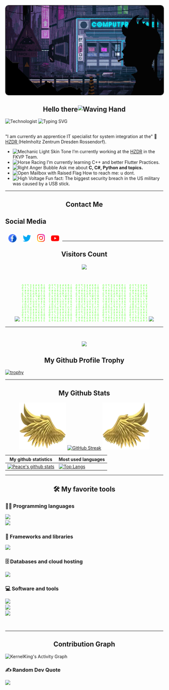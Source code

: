 <!DOCTYPE html>
<html>
 <head>
 </head>
  <body>
<!-- Start My Basic Information -->
<section>
  <img src="https://github.com/KernalKing/KernalKing/blob/main/smoke.gif" style="border:1px solid black; border-radius: 10px;" />
   <h1 align="center">Hello there<img src="https://raw.githubusercontent.com/Tarikul-Islam-Anik/Animated-Fluent-Emojis/master/Emojis/Hand%20gestures/Waving%20Hand.png" alt="Waving Hand" width="32" height="32" /></h1>
   <div>
   <img src="https://raw.githubusercontent.com/Tarikul-Islam-Anik/Animated-Fluent-Emojis/master/Emojis/People/Technologist.png" alt="Technologist" width="40" height="40" />
   <img src="https://readme-typing-svg.demolab.com?font=Fira+Code&weight=600&size=24&pause=1000&color=FFFFFF&background=28FF1100&center=true&vCenter=true&random=false&width=345&height=33&lines=I+am+KernelKing" alt="Typing SVG"   />
   </div>

   <br/>
   <p>
    "I am currently an apprentice IT specialist for system integration at the" 🏫 <a href="https://www.hzdr.de/" target="_blank"> HZDR </a>  (Helmholtz Zentrum Dresden Rossendorf).
   </p>
  <ul>
    <li><img src="https://raw.githubusercontent.com/Tarikul-Islam-Anik/Animated-Fluent-Emojis/master/Emojis/People%20with%20professions/Mechanic%20Light%20Skin%20Tone.png" alt="Mechanic Light Skin Tone" width="15" height="15" /> I’m currently working at the <a href="https://www.hzdr.de">HZDR</a> in the FKVP Team.</li>
    <li><img src="https://raw.githubusercontent.com/Tarikul-Islam-Anik/Animated-Fluent-Emojis/master/Emojis/People/Horse%20Racing.png" alt="Horse Racing" width="15" height="15" /> I’m currently learning C++ and better Flutter Practices.</li>
    <li><img src="https://raw.githubusercontent.com/Tarikul-Islam-Anik/Animated-Fluent-Emojis/master/Emojis/Smilies/Right%20Anger%20Bubble.png" alt="Right Anger Bubble" width="15" height="15" /> Ask me about <strong>C, C#, Python and topics.</strong></li>
    <li><img src="https://raw.githubusercontent.com/Tarikul-Islam-Anik/Animated-Fluent-Emojis/master/Emojis/Objects/Open%20Mailbox%20with%20Raised%20Flag.png" alt="Open Mailbox with Raised Flag" width="15" height="15" /> How to reach me: u dont.</li>
    <li><img src="https://raw.githubusercontent.com/Tarikul-Islam-Anik/Animated-Fluent-Emojis/master/Emojis/Travel%20and%20places/High%20Voltage.png" alt="High Voltage" width="15" height="15" /> Fun fact: The biggest security breach in the US military was caused by a USB stick.</li>
  </ul>
   <hr>
</section>
<!-- End My Basic Information -->

<!-- Start Contact Me -->

<section>
 <p align="center">
 <h2 align="center">Contact Me </h2>
 </section>

## Social Media

<section>
  <a href="" target="_blank">
   <img style="padding: 10px;" align="left" alt="KernalKing_ | Facebook" width="26px" src="https://raw.githubusercontent.com/RomjanHossain/RomjanHossain/master/facebook.svg" />
</a>
  <a href="https://twitter.com/KernalKing_" target="_blank">
    <img style="padding: 10px;" align="left" alt="KernalKing_ | Twitter" width="26px" src="https://raw.githubusercontent.com/RomjanHossain/RomjanHossain/master/Twitter.svg" />
  </a>
  <a href="" target="_blank">
    <img style="padding: 10px;" align="left" alt="KernalKing_| Instagram" width="24px" src="https://raw.githubusercontent.com/RomjanHossain/RomjanHossain/master/Instagram.svg" />
  </a>
  <a href="" target="_blank">
   <img style="padding: 10px;" align="left" alt="KernalKing_ | Youtube" width="26px" src="https://raw.githubusercontent.com/RomjanHossain/RomjanHossain/master/youtube.svg" />
</a>

<br>
<hr>
</section>
<!-- End Social Media -->

<!-- START Visitor Count -->
<div align="center">
<h2 align="centre">Visitors Count</h2>  
<p align="center">
<img align="center" src="https://profile-counter.glitch.me/{KernalKing}/count.svg" />
</p> 
<br>
</div>
<p align="center">
<img align="" height='120px' src="https://github.com/RomjanHossain/RomjanHossain/blob/2e3a61f0ac3f3ed08293b0e7437f3256fbeff717/Geometric%20White.gif?raw=true" />
<img align="" height='120px' src="https://raw.githubusercontent.com/RomjanHossain/RomjanHossain/master/matrix.svg" />
<img align="" height='120px' src="https://github.com/RomjanHossain/RomjanHossain/blob/2e3a61f0ac3f3ed08293b0e7437f3256fbeff717/Geometric%20White.gif?raw=true" />
</p>
<hr>
<!-- End Visitor Count -->

​

<!-- START NEW SECTION -->
<p align="center">
  <img width="100" src="https://user-images.githubusercontent.com/6661165/91657958-61b4fd00-eb00-11ea-9def-dc7ef5367e34.png" />  
  <h2 align="center">My Github Profile Trophy</h2>
</p>

[![trophy](https://github-profile-trophy.vercel.app/?username=KernalKing&theme=radical&margin-w=40&margin-h=40)](https://github.com/Cyebukayire)

<hr>

<!-- START NEW SECTION -->
<p align="center">
 <h2 align="center">My Github Stats</h2>

  <p align="center">
  <a>
    <img height="150" width="150" src="https://raw.githubusercontent.com/RomjanHossain/RomjanHossain/master/left.webp">
    <a href="https://git.io/streak-stats"><img src="https://streak-stats.demolab.com?user=KernalKing&theme=whatsapp-dark2&mode=weekly" alt="GitHub Streak" /></a>
    <img height="150" width="150" src="https://raw.githubusercontent.com/RomjanHossain/RomjanHossain/master/right.webp">
  </a>
</p>

| My github statistics                                                                                                                                                      | Most used languages                                                                                                                                                                                                   |
| ------------------------------------------------------------------------------------------------------------------------------------------------------------------------- | --------------------------------------------------------------------------------------------------------------------------------------------------------------------------------------------------------------------- |
| [![Peace's github stats](https://github-readme-stats.vercel.app/api?username=KernalKing&show_icons=true&theme=dark&hide_title=true)](https://github.com/KernalKing) | [![Top Langs](https://github-readme-stats.vercel.app/api/top-langs/?username=KernalKing&hide=html,css&langs_count=10&layout=compact&show_icons=true&theme=dark&hide_title=true)](https://github.com/KernalKing) |

<hr>
<!-- &layout=compact -->

<!-- START My favorite tools -->
<h2 align="center">🛠️ My favorite tools</h2>

### 👨‍💻 Programming languages

<p>
 
  <a href="https://skillicons.dev">
    <img src="https://skillicons.dev/icons?i=html,css,md,c,cs,cpp" />
  </a>
  <br/>
  <a href="https://skillicons.dev">
    <img src="https://skillicons.dev/icons?i=python,rust,javascript,htmx" />
  </a>
</p>

### 🧰 Frameworks and libraries

<p>
 <a href="https://skillicons.dev">
    <img src="https://skillicons.dev/icons?i=flutter,django" />
  </a>
</p>

### 🗄️ Databases and cloud hosting

<p>
<a href="https://skillicons.dev">
    <img src="https://skillicons.dev/icons?i=firebase,sqlite,mysql," />
  </a>
</p>

### 💻 Software and tools

<p>
<a href="https://skillicons.dev">
    <img src="https://skillicons.dev/icons?i=linux" />
</a>
<br/>
<a href="https://skillicons.dev">
    <img src="https://skillicons.dev/icons?i=git,github," />
</a>
<br/>
<a href="https://skillicons.dev">
    <img src="https://skillicons.dev/icons?i=bash,vim,neovim,vscode,androidstudio" />
</a>
<br/>
</p>
 <br>
<hr>
<!-- End My favorite tools -->

<!-- START NEW SECTION -->
<p align="center">
 <h2 align="center">Contribution Graph</h2>
<p>
<img alt="KernelKing's Activity Graph" src="https://github-readme-activity-graph.vercel.app/graph?username=KernalKing&theme=github-compact" />

</p>
<h3>✍️ Random Dev Quote</h3>

<img src="https://quotes-github-readme.vercel.app/api?type=horizontal&theme=gruvbox" />
</body>
</html>
